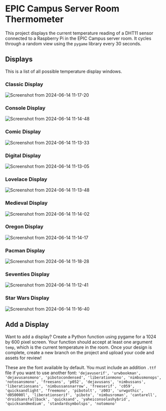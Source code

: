 # EPIC Campus Server Room Thermometer 

This project displays the current temperature reading of  a DHT11 sensor connected to a Raspberry Pi in the EPIC Campus server room. It cycles through a random view using the `pygame` library every 30 seconds. 

## Displays
This is a list of all possible temperature display windows. 

### Classic Display
![Screenshot from 2024-06-14 11-17-20](https://github.com/gormes-EPIC/thermometer/assets/134316348/686a63d6-cde1-40a0-ba2d-776253c3d46d)

### Console Display
![Screenshot from 2024-06-14 11-14-48](https://github.com/gormes-EPIC/thermometer/assets/134316348/328278d9-d688-40f0-9361-fae39eed2d2b)

### Comic Display
![Screenshot from 2024-06-14 11-13-33](https://github.com/gormes-EPIC/thermometer/assets/134316348/c2db5c65-5862-4cc5-88ad-034509aad158)

### Digital Display
![Screenshot from 2024-06-14 11-13-05](https://github.com/gormes-EPIC/thermometer/assets/134316348/2bad9c5e-b872-49dd-9220-9d56e3bb4271)

### Lovelace Display
![Screenshot from 2024-06-14 11-13-48](https://github.com/gormes-EPIC/thermometer/assets/134316348/ecb91b62-82e9-4198-808a-49eeb9a1189e)

### Medieval Display
![Screenshot from 2024-06-14 11-14-02](https://github.com/gormes-EPIC/thermometer/assets/134316348/fe421cb5-377d-4e10-b1b9-cab1dd23abcd)

### Oregon Display
![Screenshot from 2024-06-14 11-14-17](https://github.com/gormes-EPIC/thermometer/assets/134316348/2e853418-451e-441d-8f92-20fe2beaa53b)

### Pacman Display
![Screenshot from 2024-06-14 11-18-28](https://github.com/gormes-EPIC/thermometer/assets/134316348/32511e73-c565-4720-9227-73f83703ee56)

### Seventies Display
![Screenshot from 2024-06-14 11-12-41](https://github.com/gormes-EPIC/thermometer/assets/134316348/38c0c9d7-6559-4e66-88f0-fac33cd66323)

### Star Wars Display
![Screenshot from 2024-06-14 11-16-40](https://github.com/gormes-EPIC/thermometer/assets/134316348/f8be587e-c763-4800-aa51-d8c322dfd093)

## Add a Display

Want to add a display? Create a Python function using pygame for a 1024 by 600 pixel screen. Your function should accept at least one argument `temp`, which is the current temperature in the room. Once your design is complete, create a new branch on the project and upload your code and assets for review!

These are the font available by default. You must include an addition `.ttf` file if you want to use another font: `'dejavuserif', 'urwbookman', 'dejavusansmono', 'pibotocondensed', 'liberationmono', 'nimbusmonops', 'notosansmono', 'freesans', 'p052', 'dejavusans', 'nimbussans', 'liberationsans', 'nimbussansnarrow', 'freeserif', 'c059', 'quicksandlight', 'freemono', 'pibotolt', 'z003', 'urwgothic', 'd050000l', 'liberationserif', 'piboto', 'nimbusroman', 'cantarell', 'droidsansfallback', 'quicksand', 'yaheiconsolashybrid', 'quicksandmedium', 'standardsymbolsps', 'notomono'`
